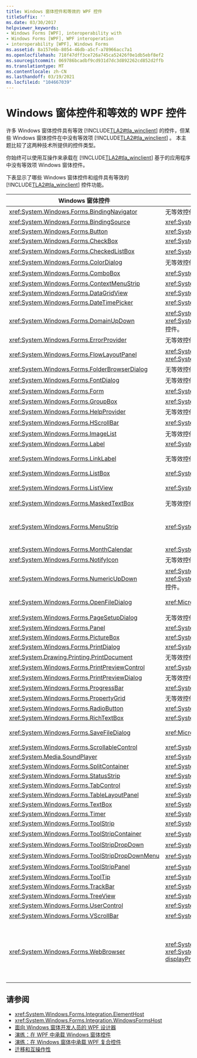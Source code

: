 ```yaml
---
title: Windows 窗体控件和等效的 WPF 控件
titleSuffix: ''
ms.date: 03/30/2017
helpviewer_keywords:
- Windows Forms [WPF], interoperability with
- Windows Forms [WPF], WPF interoperation
- interoperability [WPF], Windows Forms
ms.assetid: 8a157e6b-8054-46db-a5cf-a78966acc7a1
ms.openlocfilehash: 718f47dff3ce726a745ca52426f0e1db5ebf8ef2
ms.sourcegitcommit: 069786bcadbf9cd931d7dc3d892262cd852d2ffb
ms.translationtype: MT
ms.contentlocale: zh-CN
ms.lasthandoff: 03/19/2021
ms.locfileid: "104667039"
---
```

# <a name="windows-forms-controls-and-equivalent-wpf-controls"></a>Windows 窗体控件和等效的 WPF 控件

许多 Windows 窗体控件具有等效 [!INCLUDE[TLA2#tla_winclient](../../../includes/tla2sharptla-winclient-md.md)] 的控件，但某些 Windows 窗体控件在中没有等效项 [!INCLUDE[TLA2#tla_winclient](../../../includes/tla2sharptla-winclient-md.md)] 。 本主题比较了这两种技术所提供的控件类型。  
  
 你始终可以使用互操作来承载在 [!INCLUDE[TLA2#tla_winclient](../../../includes/tla2sharptla-winclient-md.md)] 基于的应用程序中没有等效项 Windows 窗体控件。  
  
 下表显示了哪些 Windows 窗体控件和组件具有等效的 [!INCLUDE[TLA2#tla_winclient](../../../includes/tla2sharptla-winclient-md.md)] 控件功能。  
  
|Windows 窗体控件|WPF 等效控件|备注|  
|---------------------------|----------------------------|-------------|  
|<xref:System.Windows.Forms.BindingNavigator>|无等效控件。||  
|<xref:System.Windows.Forms.BindingSource>|<xref:System.Windows.Data.CollectionViewSource>||  
|<xref:System.Windows.Forms.Button>|<xref:System.Windows.Controls.Button>||  
|<xref:System.Windows.Forms.CheckBox>|<xref:System.Windows.Controls.CheckBox>||  
|<xref:System.Windows.Forms.CheckedListBox>|<xref:System.Windows.Controls.ListBox> 包含组合。||  
|<xref:System.Windows.Forms.ColorDialog>|无等效控件。||  
|<xref:System.Windows.Forms.ComboBox>|<xref:System.Windows.Controls.ComboBox>|<xref:System.Windows.Controls.ComboBox> 不支持自动完成。|  
|<xref:System.Windows.Forms.ContextMenuStrip>|<xref:System.Windows.Controls.ContextMenu>||  
|<xref:System.Windows.Forms.DataGridView>|<xref:System.Windows.Controls.DataGrid>||  
|<xref:System.Windows.Forms.DateTimePicker>|<xref:System.Windows.Controls.DatePicker>||  
|<xref:System.Windows.Forms.DomainUpDown>|<xref:System.Windows.Controls.TextBox> 和两个 <xref:System.Windows.Controls.Primitives.RepeatButton> 控件。||  
|<xref:System.Windows.Forms.ErrorProvider>|无等效控件。||  
|<xref:System.Windows.Forms.FlowLayoutPanel>|<xref:System.Windows.Controls.WrapPanel> 或 <xref:System.Windows.Controls.StackPanel>||  
|<xref:System.Windows.Forms.FolderBrowserDialog>|无等效控件。||  
|<xref:System.Windows.Forms.FontDialog>|无等效控件。||  
|<xref:System.Windows.Forms.Form>|<xref:System.Windows.Window>|<xref:System.Windows.Window> 不支持子窗口。|  
|<xref:System.Windows.Forms.GroupBox>|<xref:System.Windows.Controls.GroupBox>||  
|<xref:System.Windows.Forms.HelpProvider>|无等效控件。|无 F1 帮助。 工具提示将替换 "这是什么" 帮助。|  
|<xref:System.Windows.Forms.HScrollBar>|<xref:System.Windows.Controls.Primitives.ScrollBar>|滚动内置于容器控件中。|  
|<xref:System.Windows.Forms.ImageList>|无等效控件。||  
|<xref:System.Windows.Forms.Label>|<xref:System.Windows.Controls.Label>||  
|<xref:System.Windows.Forms.LinkLabel>|无等效控件。|可以使用 <xref:System.Windows.Documents.Hyperlink> 类在流内容中承载超链接。|  
|<xref:System.Windows.Forms.ListBox>|<xref:System.Windows.Controls.ListBox>||  
|<xref:System.Windows.Forms.ListView>|<xref:System.Windows.Controls.ListView>|<xref:System.Windows.Controls.ListView>控件提供了只读的详细信息视图。|  
|<xref:System.Windows.Forms.MaskedTextBox>|无等效控件。||  
|<xref:System.Windows.Forms.MenuStrip>|<xref:System.Windows.Controls.Menu>|<xref:System.Windows.Controls.Menu> 控件样式可以大致接近类的行为和外观 <xref:System.Windows.Forms.ToolStripProfessionalRenderer?displayProperty=nameWithType> 。|  
|<xref:System.Windows.Forms.MonthCalendar>|<xref:System.Windows.Controls.Calendar>||  
|<xref:System.Windows.Forms.NotifyIcon>|无等效控件。||  
|<xref:System.Windows.Forms.NumericUpDown>|<xref:System.Windows.Controls.TextBox> 和两个 <xref:System.Windows.Controls.Primitives.RepeatButton> 控件。||  
|<xref:System.Windows.Forms.OpenFileDialog>|<xref:Microsoft.Win32.OpenFileDialog>|<xref:Microsoft.Win32.OpenFileDialog>类是 [!INCLUDE[TLA2#tla_winclient](../../../includes/tla2sharptla-winclient-md.md)] Win32 控件周围的包装器。|  
|<xref:System.Windows.Forms.PageSetupDialog>|无等效控件。||  
|<xref:System.Windows.Forms.Panel>|<xref:System.Windows.Controls.Canvas>||  
|<xref:System.Windows.Forms.PictureBox>|<xref:System.Windows.Controls.Image>||  
|<xref:System.Windows.Forms.PrintDialog>|<xref:System.Windows.Controls.PrintDialog>||  
|<xref:System.Drawing.Printing.PrintDocument>|无等效控件。||  
|<xref:System.Windows.Forms.PrintPreviewControl>|<xref:System.Windows.Controls.DocumentViewer>||  
|<xref:System.Windows.Forms.PrintPreviewDialog>|无等效控件。||  
|<xref:System.Windows.Forms.ProgressBar>|<xref:System.Windows.Controls.ProgressBar>||  
|<xref:System.Windows.Forms.PropertyGrid>|无等效控件。||  
|<xref:System.Windows.Forms.RadioButton>|<xref:System.Windows.Controls.RadioButton>||  
|<xref:System.Windows.Forms.RichTextBox>|<xref:System.Windows.Controls.RichTextBox>||  
|<xref:System.Windows.Forms.SaveFileDialog>|<xref:Microsoft.Win32.SaveFileDialog>|<xref:Microsoft.Win32.SaveFileDialog>类是 [!INCLUDE[TLA2#tla_winclient](../../../includes/tla2sharptla-winclient-md.md)] Win32 控件周围的包装器。|  
|<xref:System.Windows.Forms.ScrollableControl>|<xref:System.Windows.Controls.ScrollViewer>||  
|<xref:System.Media.SoundPlayer>|<xref:System.Windows.Media.MediaPlayer>||  
|<xref:System.Windows.Forms.SplitContainer>|<xref:System.Windows.Controls.GridSplitter>||  
|<xref:System.Windows.Forms.StatusStrip>|<xref:System.Windows.Controls.Primitives.StatusBar>||  
|<xref:System.Windows.Forms.TabControl>|<xref:System.Windows.Controls.TabControl>||  
|<xref:System.Windows.Forms.TableLayoutPanel>|<xref:System.Windows.Controls.Grid>||  
|<xref:System.Windows.Forms.TextBox>|<xref:System.Windows.Controls.TextBox>||  
|<xref:System.Windows.Forms.Timer>|<xref:System.Windows.Threading.DispatcherTimer>||  
|<xref:System.Windows.Forms.ToolStrip>|<xref:System.Windows.Controls.ToolBar>||  
|<xref:System.Windows.Forms.ToolStripContainer>|<xref:System.Windows.Controls.ToolBar> 包含组合。||  
|<xref:System.Windows.Forms.ToolStripDropDown>|<xref:System.Windows.Controls.ToolBar> 包含组合。||  
|<xref:System.Windows.Forms.ToolStripDropDownMenu>|<xref:System.Windows.Controls.ToolBar> 包含组合。||  
|<xref:System.Windows.Forms.ToolStripPanel>|<xref:System.Windows.Controls.ToolBar> 包含组合。||  
|<xref:System.Windows.Forms.ToolTip>|<xref:System.Windows.Controls.ToolTip>||  
|<xref:System.Windows.Forms.TrackBar>|<xref:System.Windows.Controls.Slider>||  
|<xref:System.Windows.Forms.TreeView>|<xref:System.Windows.Controls.TreeView>||  
|<xref:System.Windows.Forms.UserControl>|<xref:System.Windows.Controls.UserControl>||  
|<xref:System.Windows.Forms.VScrollBar>|<xref:System.Windows.Controls.Primitives.ScrollBar>|滚动内置于容器控件中。|  
|<xref:System.Windows.Forms.WebBrowser>|<xref:System.Windows.Controls.Frame>, <xref:System.Windows.Controls.WebBrowser?displayProperty=nameWithType>|<xref:System.Windows.Controls.Frame>控件可以托管 HTML 页面。<br /><br /> 从 .NET Framework 3.5 SP1 开始， <xref:System.Windows.Controls.WebBrowser?displayProperty=nameWithType> 控件可以托管 HTML 页面，还可以支持 <xref:System.Windows.Controls.Frame> 控件。|  
  
## <a name="see-also"></a>请参阅

- <xref:System.Windows.Forms.Integration.ElementHost>
- <xref:System.Windows.Forms.Integration.WindowsFormsHost>
- [面向 Windows 窗体开发人员的 WPF 设计器](/previous-versions/visualstudio/visual-studio-2010/cc165605(v=vs.100))
- [演练：在 WPF 中承载 Windows 窗体控件](walkthrough-hosting-a-windows-forms-control-in-wpf.md)
- [演练：在 Windows 窗体中承载 WPF 复合控件](walkthrough-hosting-a-wpf-composite-control-in-windows-forms.md)
- [迁移和互操作性](migration-and-interoperability.md)
